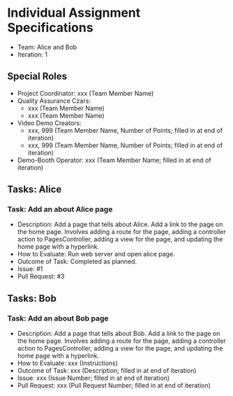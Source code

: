 # Individual Assignment Specifications

- Team: Alice and Bob
- Iteration: 1

## Special Roles

- Project Coordinator: xxx (Team Member Name)
- Quality Assurance Czars:
  - xxx (Team Member Name)
  - xxx (Team Member Name)
- Video Demo Creators:
  - xxx, 999 (Team Member Name, Number of Points; filled in at end of iteration)
  - xxx, 999 (Team Member Name, Number of Points; filled in at end of iteration)
- Demo-Booth Operator: xxx (Team Member Name; filled in at end of iteration)

## Tasks: Alice

### Task: Add an about Alice page
- Description: Add a page that tells about Alice. Add a link to the page on the home page. Involves adding a route for the page, adding a controller action to PagesController, adding a view for the page, and updating the home page with a hyperlink.
- How to Evaluate: Run web server and open alice page.
- Outcome of Task: Completed as planned.
- Issue: #1
- Pull Request: #3

## Tasks: Bob

### Task: Add an about Bob page
- Description: Add a page that tells about Bob. Add a link to the page on the home page. Involves adding a route for the page, adding a controller action to PagesController, adding a view for the page, and updating the home page with a hyperlink.
- How to Evaluate: xxx (Instructions)
- Outcome of Task: xxx (Description; filled in at end of iteration)
- Issue: xxx (Issue Number; filled in at end of iteration)
- Pull Request: xxx (Pull Request Number; filled in at end of iteration)

